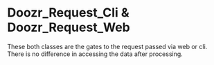 # Doozr\_Request\_Cli & Doozr\_Request\_Web
These both classes are the gates to the request passed via web or cli. There is no difference in accessing the data after processing.
